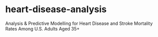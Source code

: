 # heart-disease-analysis
Analysis &amp; Predictive Modelling for Heart Disease and Stroke Mortality Rates Among U.S. Adults Aged 35+
